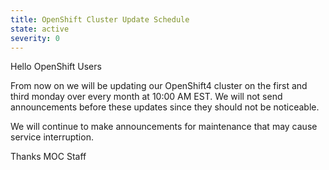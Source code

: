 ```yaml
---
title: OpenShift Cluster Update Schedule
state: active
severity: 0
---
```

Hello OpenShift Users

From now on we will be updating our OpenShift4 cluster on the first and third monday over every month at 10:00 AM EST. We will not send announcements before these updates since they should not be noticeable.

We will continue to make announcements for maintenance that may cause service interruption.

Thanks
MOC Staff
